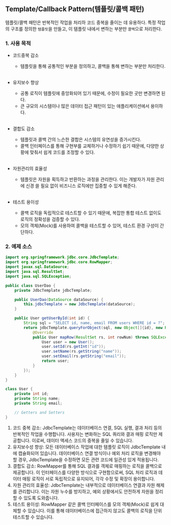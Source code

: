 
## Template/Callback Pattern(템플릿/콜백 패턴)

템플릿/콜백 패턴은 반복적인 작업을 처리하 코드 중복을 줄이는 데 유용하다.
특정 작업의 구조를 정의한 `템플릿`을 만들고, 이 템플릿 내에서 변하는 부분만 `콜백`으로 처리한다. 


### 1. 사용 목적

- 코드중복 감소
  - 템플릿을 통해 공통적인 부분을 정의하고, 콜백을 통해 변하는 부분만 처리한다.<br><br>
  
- 유지보수 향상
  - 공통 로직이 템플릿에 중앙화되어 있기 때문에, 수정이 필요한 곳만 변경하면 된다.
  - 큰 규모의 시스템이나 많은 데이터 접근 패턴이 있는 애플리케이션에서 용이하다.<br><br>

- 결합도 감소
  - 템플릿과 콜백 간의 느슨한 결합은 시스템의 유연성을 증가시킨다.
  - 콜백 인터페이스를 통해 구현부를 교체하거나 수정하기 쉽기 때문에, 다양한 상황에 맞춰서 쉽게 코드를 조정할 수 있다.<br><br>

- 자원관리의 효율성
  - 템플릿은 자원을 획득하고 반환하는 과정을 관리한다. 이는 개발자가 자원 관리에 신경 쓸 필요 없이 비즈니스 로직에만 집중할 수 있게 해준다.<br><br>

- 테스트 용이성
  - 콜백 로직을 독립적으로 테스트할 수 있기 때문에, 복잡한 통합 테스트 없이도 로직의 정확성을 검증할 수 있다.
  - 모의 객체(Mock)를 사용하여 콜백을 테스트할 수 있어, 테스트 환경 구성이 간단하다.


### 2. 예제 소스

```java
import org.springframework.jdbc.core.JdbcTemplate;
import org.springframework.jdbc.core.RowMapper;
import javax.sql.DataSource;
import java.sql.ResultSet;
import java.sql.SQLException;

public class UserDao {
    private JdbcTemplate jdbcTemplate;

    public UserDao(DataSource dataSource) {
        this.jdbcTemplate = new JdbcTemplate(dataSource);
    }

    public User getUserById(int id) {
        String sql = "SELECT id, name, email FROM users WHERE id = ?";
        return jdbcTemplate.queryForObject(sql, new Object[]{id}, new RowMapper<User>() {
            @Override
            public User mapRow(ResultSet rs, int rowNum) throws SQLException {
                User user = new User();
                user.setId(rs.getInt("id"));
                user.setName(rs.getString("name"));
                user.setEmail(rs.getString("email"));
                return user;
            }
        });
    }
}

class User {
    private int id;
    private String name;
    private String email;

    // Getters and Setters
}
```

1. 코드 중복 감소: JdbcTemplate는 데이터베이스 연결, SQL 실행, 결과 처리 등의 반복적인 작업을 수행합니다. 사용자는 변화하는 SQL 쿼리와 결과 매핑 로직만 제공합니다. 이로써, 데이터 액세스 코드의 중복을 줄일 수 있습니다.
2. 유지보수성 향상: 모든 데이터베이스 작업에 대한 템플릿 로직이 JdbcTemplate 내에 캡슐화되어 있습니다. 데이터베이스 연결 방식이나 예외 처리 로직을 변경해야 할 경우, JdbcTemplate을 수정하면 모든 관련 코드에 일관성 있게 적용됩니다.
3. 결합도 감소: RowMapper를 통해 SQL 결과를 객체로 매핑하는 로직을 콜백으로 제공합니다. 이 인터페이스를 다양한 방식으로 구현함으로써, SQL 처리 로직과 데이터 매핑 로직이 서로 독립적으로 유지되어, 각각 수정 및 확장이 용이합니다.
4. 자원 관리의 효율성: JdbcTemplate는 내부적으로 데이터베이스 연결과 자원 해제를 관리합니다. 이는 자원 누수를 방지하고, 예외 상황에서도 안전하게 자원을 정리할 수 있도록 도와줍니다.
5. 테스트 용이성: RowMapper 같은 콜백 인터페이스를 모의 객체(Mock)로 쉽게 대체할 수 있습니다. 이를 통해 데이터베이스에 접근하지 않고도 콜백의 로직을 단위 테스트할 수 있습니다.

